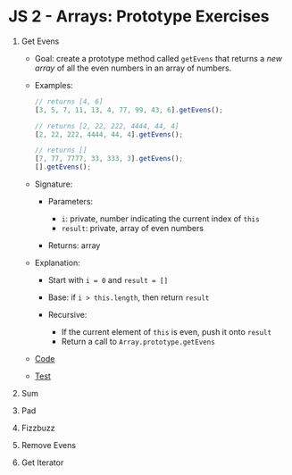 # JS 2 - Arrays: Prototype Exercises

1. Get Evens

   - Goal: create a prototype method called `getEvens` that returns a _new array_ of all the even numbers in an array of numbers.
   - Examples:

     ```js
     // returns [4, 6]
     [3, 5, 7, 11, 13, 4, 77, 99, 43, 6].getEvens();

     // returns [2, 22, 222, 4444, 44, 4]
     [2, 22, 222, 4444, 44, 4].getEvens();

     // returns []
     [7, 77, 7777, 33, 333, 3].getEvens();
     [].getEvens();
     ```

   - Signature:

     - Parameters:

       - `i`: private, number indicating the current index of `this`
       - `result`: private, array of even numbers

     - Returns: array

   - Explanation:

     - Start with `i = 0` and `result = []`
     - Base: if `i > this.length`, then return `result`
     - Recursive:

       - If the current element of `this` is even, push it onto `result`
       - Return a call to `Array.prototype.getEvens`

   - [Code](get-evens.js)
   - [Test](get-evens.test.js)

2. Sum
3. Pad
4. Fizzbuzz
5. Remove Evens
6. Get Iterator
